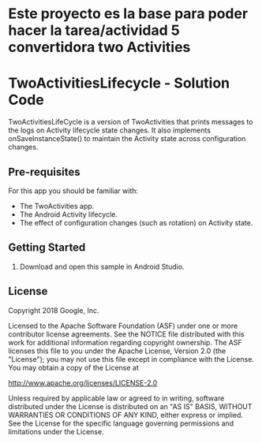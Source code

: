 # Este proyecto es la base para poder hacer la tarea/actividad 5 convertidora two Activities


TwoActivitiesLifecycle - Solution Code
======================================

TwoActivitiesLifeCycle is a version of TwoActivities that prints messages
to the logs on Activity lifecycle state changes. It also implements
onSaveInstanceState() to maintain the Activity state across
configuration changes.

Pre-requisites
--------------

For this app you should be familiar with:

* The TwoActivities app.
* The Android Activity lifecycle.
* The effect of configuration changes (such as rotation) on Activity state.

Getting Started
---------------

1. Download and open this sample in Android Studio.

License
-------

Copyright 2018 Google, Inc.

Licensed to the Apache Software Foundation (ASF) under one or more contributor
license agreements.  See the NOTICE file distributed with this work for
additional information regarding copyright ownership.  The ASF licenses this
file to you under the Apache License, Version 2.0 (the "License"); you may not
use this file except in compliance with the License.  You may obtain a copy of
the License at

  http://www.apache.org/licenses/LICENSE-2.0

Unless required by applicable law or agreed to in writing, software
distributed under the License is distributed on an "AS IS" BASIS, WITHOUT
WARRANTIES OR CONDITIONS OF ANY KIND, either express or implied.  See the
License for the specific language governing permissions and limitations under
the License.
